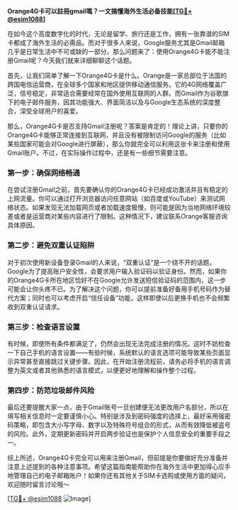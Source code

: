 **Orange4G卡可以註冊gmail嗎？一文搞懂海外生活必备技能[[TG💪+ @esim1088](https://t.me/s/esim1088)]**

在如今这个高度数字化的时代，无论是留学、旅行还是工作，拥有一张靠谱的SIM卡都成了海外生活的必需品。而对于很多人来说，Google服务尤其是Gmail邮箱几乎是日常生活中不可或缺的一部分。那么问题来了：使用Orange4G卡能不能注册Gmail呢？今天我们就来详细聊聊这个话题。

首先，让我们简单了解一下Orange4G卡是什么。Orange是一家总部位于法国的跨国电信运营商，在全球多个国家和地区提供移动通信服务。它的4G网络覆盖广泛，信号稳定，非常适合需要经常在国外使用互联网的人群。而Gmail作为谷歌旗下的电子邮件服务，因其功能强大、界面简洁以及与Google生态系统的深度整合，深受全球用户的喜爱。

那么，Orange4G卡是否支持Gmail注册呢？答案是肯定的！理论上讲，只要你的Orange4G卡能够正常连接到互联网，并且没有被限制访问Google的服务（比如某些国家可能会对Google进行屏蔽），那么你就完全可以利用这张卡来注册和使用Gmail账户。不过，在实际操作过程中，还是有一些细节需要注意。

### 第一步：确保网络畅通

在尝试注册Gmail之前，首先要确认你的Orange4G卡已经成功激活并且有稳定的上网流量。你可以通过打开浏览器访问任意网站（如百度或YouTube）来测试网络状态。如果发现无法加载网页或者加载速度极慢，则可能是因为当地网络环境较差或者是运营商对某些内容进行了限制。这种情况下，建议联系Orange客服咨询具体原因。

### 第二步：避免双重认证陷阱

对于初次使用新设备登录Gmail的人来说，“双重认证”是一个绕不开的话题。Google为了提高账户安全性，会要求用户输入验证码以验证身份。然而，如果你的Orange4G卡所在地区恰好不在Google允许发送短信验证码的范围内，这一步可能会让你头疼不已。为了解决这个问题，你可以提前准备好备用手机号码作为替代方案；同时也可以考虑开启“信任设备”功能，这样即使以后更换手机也不会频繁收到双重认证请求。

### 第三步：检查语言设置

有时候，即使所有条件都满足了，仍然会出现无法完成注册的情况。这时不妨检查一下自己手机的语言设置——有些时候，系统默认的语言选项可能导致某些页面显示异常甚至直接跳过关键步骤。因此，在开始注册流程前，请务必将手机的语言调整为英文或者其他熟悉的语言模式，以便更好地理解和操作整个过程。

### 第四步：防范垃圾邮件风险

最后还要提醒大家一点，由于Gmail账号一旦创建便无法更改用户名部分，所以在填写相关信息时一定要谨慎小心。特别是涉及到密码强度的选择上，最好采用强密码策略，即包含大小写字母、数字以及特殊符号组合的形式，从而有效降低被盗号的风险。此外，定期更新密码并开启两步验证也是保护个人信息安全的重要手段之一。

综上所述，Orange4G卡完全可以用来注册Gmail，但前提是你要做好充分准备并注意上述提到的各种注意事项。希望这篇指南能帮助你在海外生活中更加得心应手地管理自己的电子邮箱账户！如果你还有其他关于SIM卡选购或使用方面的疑问，欢迎随时留言讨论哦～

[[TG💪+ @esim1088](https://t.me/s/esim1088) ![Image](https://i.postimg.cc/4NQfJmqS/Snipaste-2025-05-13-00-14-12.png)]